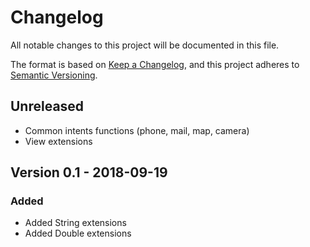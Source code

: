# Changelog
All notable changes to this project will be documented in this file.

The format is based on [Keep a Changelog](https://keepachangelog.com/en/1.0.0/),
and this project adheres to [Semantic Versioning](https://semver.org/spec/v2.0.0.html).

## Unreleased
- Common intents functions (phone, mail, map, camera)
- View extensions

## Version 0.1 - 2018-09-19
### Added
- Added String extensions
- Added Double extensions